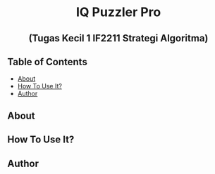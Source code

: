<div align="center">

# IQ Puzzler Pro
## (Tugas Kecil 1 IF2211 Strategi Algoritma)

</div>

## Table of Contents
- [About](#about)
- [How To Use It?](#how-to-use-it?)
- [Author](#author)


## About

## How To Use It?

## Author
